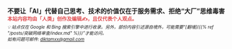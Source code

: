 <b style="font-size:1em;">不要让「AI」代替自己思考、技术的价值仅在于服务需求、拒绝“大厂”思维毒害</b>
\
<b style="font-size:0.8em; color: #df4a4d;">本站内容均由「人类」创作及编辑✍️，且仅代表个人观点。</b> 
\
<em style="font-size:0.7em">💡 站点仅在 Google 和 Bing 搜索引擎中进行收录。另外，部份内容引述源自境外，可能需要“[翻墙]({{% ref "/posts/突破网络审查/index.md" %}})”才能访问。<br>
如有问题可邮件: diktamxx@gmail.com</em>

